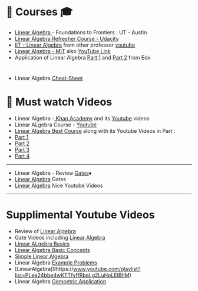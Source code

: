 
# :pushpin: Courses :mortar_board:
* [Linear Algebra ](https://www.youtube.com/user/LAFFutX/playlists) - Foundations to Frontiers : UT - Austin
* [Linear Algebra Refresher Course - Udacity](https://www.udacity.com/course/linear-algebra-refresher-course--ud953)
* [IIT - Linear Algebra](https://www.youtube.com/playlist?list=PLbMVogVj5nJQ2vsW_hmyvVfO4GYWaaPp7) from other professor [youtube](https://www.youtube.com/channel/UCuDT05pYSqhtTQ-2ne-NiqA/videos)
* [Linear Algebra - MIT](https://ocw.mit.edu/courses/mathematics/18-06sc-linear-algebra-fall-2011/index.htm) also [YouTube Link](https://www.youtube.com/watch?list=PLE7DDD91010BC51F8&v=ZK3O402wf1c)
* Application of Linear Algebra [Part 1](https://www.edx.org/course/applications-linear-algebra-part-1-davidsonx-d003x-1) and [Part 2](https://www.edx.org/course/applications-linear-algebra-part-2-davidsonx-d003x-2) from Edx
 
 #
 * Linear Algebra [Cheat-Sheet](https://towardsdatascience.com/linear-algebra-cheat-sheet-for-deep-learning-cd67aba4526c)
 
 
 
 # :movie_camera: Must watch Videos 

* Linear Algebra -[ Khan Academy](https://www.khanacademy.org/math/linear-algebra) and its [Youtube](https://www.youtube.com/playlist?list=PLFD0EB975BA0CC1E0) videos
* Linear ALgebra Course  - [Youtube](https://www.youtube.com/playlist?list=PLHXZ9OQGMqxfUl0tcqPNTJsb7R6BqSLo6)
* [Linear Algebra Best Course](https://www.lem.ma/books/VBS92YDYuscc5-lK/landing) along with its Youtube Videos in Part :
* [Part 1](https://www.youtube.com/playlist?list=PLlXfTHzgMRUKXD88IdzS14F4NxAZudSmv)
* [Part 2](https://www.youtube.com/playlist?list=PLlXfTHzgMRULWJYthculb2QWEiZOkwTSU)
* [Part 3](https://www.youtube.com/playlist?list=PLlXfTHzgMRUIqYrutsFXCOmiqKUgOgGJ5)
* [Part 4](https://www.youtube.com/playlist?list=PLlXfTHzgMRULZfrNCrrJ7xDcTjGr633mm&disable_polymer=true)
---
* Linear Algebra - Review [Gates](https://www.youtube.com/playlist?list=PLEbnTDJUr_IdiveZ4bvOc1Oh2zEp7J8z6):diamonds:
* [Linear Algebra](https://www.youtube.com/playlist?list=PLXVjll7-2kRk5jkvWBoUV9BNpeIuSyR9d) Gates
* [Linear Algebra](https://www.youtube.com/playlist?list=PLAFEC355DFEADC30C) Nice Youtube Videos


 
 ---
 # Supplimental Youtube Videos
 * Review of [Linear Algebra](https://www.youtube.com/playlist?list=PLZcI2rZdDGQrb4VjOoMm2-o7Fu_mvij8F)
 * Gate Videos including [Linear Algebra](https://www.youtube.com/playlist?list=PLNEqvET0cb66g5UlAzxhzvj6EZLtgsIww)
 * [Linear ALgebra Basics](https://www.youtube.com/playlist?list=PLWbnIo7XnOkz1hBLdv_0LwcdwUjvoZL5s)
 * [Linear Algebra Basic Concepts](https://www.youtube.com/playlist?list=PLX2gX-ftPVXVuWEutmvA163NoDCAhiWv2)
 * [Simple Linear Algebra](https://www.youtube.com/playlist?list=PLDDGPdw7e6AjJacaEe9awozSaOou-NIx_)
 * Linear Algebra [Example Problems](https://www.youtube.com/playlist?list=PLdciPPorsHuk3Hp7QPPAtTkpW0o1UXQB6)
 * [LinearAlgebra]9https://www.youtube.com/playlist?list=PLee24bbe4wKTTfvffRbeLg2LuHpLElBhM)
 * Linear Algebra [Gemoetric Application](https://www.youtube.com/playlist?list=PL204E8D692EE1C7A6)
 
